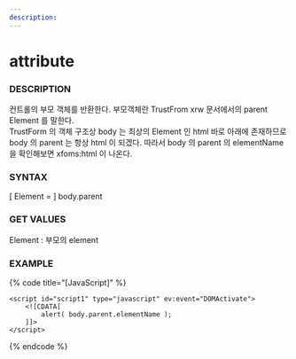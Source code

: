 ```yaml
---
description: 
---
```


# attribute 

### DESCRIPTION
컨트롤의 부모 객체를 반환한다.  부모객체란 TrustFrom xrw 문서에서의 parent Element 를 말한다.  
TrustForm 의 객체 구조상 body 는 최상의 Element 인 html 바로 아래에 존재하므로 body 의 parent 는 항상 html 이 되겠다.
따라서 body 의 parent 의 elementName 을 확인해보면  xfoms:html 이 나온다.
 
### SYNTAX
[ Element = ] body.parent 

### GET VALUES
Element : 부모의 element
 
### EXAMPLE

{% code title="\[JavaScript\]" %}
```markup
<script id="script1" type="javascript" ev:event="DOMActivate">
    <![CDATA[
        alert( body.parent.elementName );
    ]]>
</script>
```
{% endcode %}

